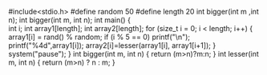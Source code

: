 #include<stdio.h>
#define random 50
#define length 20
int bigger(int m ,int n);
int bigger(int m, int n);
int main()
{	
	int i;
	int array1[length];
	int array2[length];
	for (size_t i = 0; i < length; i++)
	{
		array1[i] = rand() % random;
		if (i % 5 == 0) printf("\n");
		printf("%4d",array1[i]);
		array2[i]=lesser(array1[i], array1[i+1]);
	}
	system("pause");
}
int bigger(int m, int n)
{
	return (m>n)?m:n;
}
int lesser(int m, int n)
{
	return (m>n) ? n : m;
}
